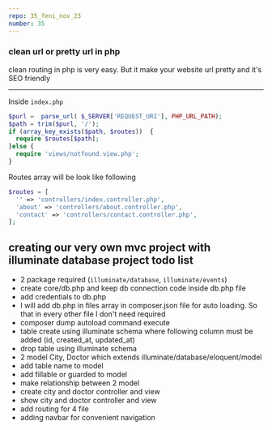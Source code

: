 ```yaml
---
repo: 35_feni_nov_23
number: 35 
---
```


### clean url or pretty url in php
clean routing in php is very easy. But it make your website url pretty and it's SEO friendly     


<hr>



Inside `index.php`

~~~php
$purl =  parse_url( $_SERVER['REQUEST_URI'], PHP_URL_PATH);
$path = trim($purl, '/');
if (array_key_exists($path, $routes))  {
  require $routes[$path];
}else {
  require 'views/notfound.view.php';
}
~~~


Routes array will be look like following     

~~~php
$routes = [
  '' => 'controllers/index.controller.php',
  'about' => 'controllers/about.controller.php',
  'contact' => 'controllers/contact.controller.php',
];
~~~

## creating our very own mvc project with illuminate database project todo list

* 2 package required (`illuminate/database`, `illuminate/events`)
* create core/db.php and keep db connection code inside db.php file
* add credentials to db.php
* I will add db.php in files array in composer.json file for auto loading. So that in every other file I don't need required
* composer dump autoload command execute
* table create using illuminate schema where following column must be added (id, created_at, updated_at)
* drop table using illuminate schema
* 2 model City, Doctor which extends illuminate/database/eloquent/model
* add table name to model
* add fillable or guarded to model
* make relationship between 2 model
* create city and doctor controller and view
* show city and doctor controller and view
* add routing for 4 file
* adding navbar for convenient navigation


















